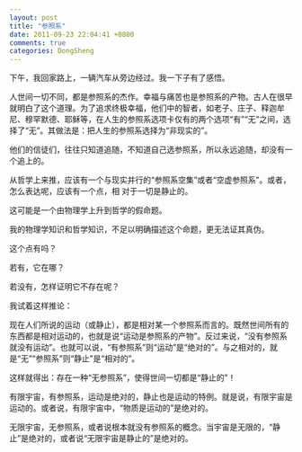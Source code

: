 ```yaml
---
layout: post
title: "参照系"
date: 2011-09-23 22:04:41 +0800
comments: true
categories: DongSheng
---
```

下午，我回家路上，一辆汽车从旁边经过。我一下子有了感悟。

人世间一切不同，都是参照系的杰作。幸福与痛苦也是参照系的产物。古人在很早就明白了这个道理。为了追求终极幸福，他们中的智者，如老子、庄子、释迦牟尼、穆罕默德、耶稣等，在人生的参照系选项卡仅有的两个选项“有”“无”之间，选择了“无”。其做法是：把人生的参照系选择为“非现实的”。

他们的信徒们，往往只知道追随，不知道自己选参照系，所以永远追随，却没有一个追上的。

从哲学上来推，应该有一个与现实并行的“参照系空集”或者“空虚参照系”。或者，怎么表达呢，应该有一个点，相
对于一切是静止的。

这可能是一个由物理学上升到哲学的假命题。

我的物理学知识和哲学知识，不足以明确描述这个命题，更无法证其真伪。

这个点有吗？

若有，它在哪？

若没有，怎样证明它不存在呢？

我试着这样推论：

现在人们所说的运动（或静止），都是相对某一个参照系而言的。既然世间所有的东西都是相对运动的，也就是说“运动是参照系的产物”。反过来说，“没有参照系就没有运动”。也就可以说，“有参照系”则“运动”是“绝对的”。与之相对的，就是“无”“参照系”则“静止”是“相对的”。

这样就得出：存在一种“无参照系”，使得世间一切都是“静止的”！

有限宇宙，有参照系，运动是绝对的，静止也是运动的特例。就是说，有限宇宙是运动的。或者说，有限宇宙中，“物质是运动的”是绝对的。

无限宇宙，无参照系，或者说根本就没有参照系的概念。当宇宙是无限的，“静止”是绝对的，或者说“无限宇宙是静止的”是绝对的。